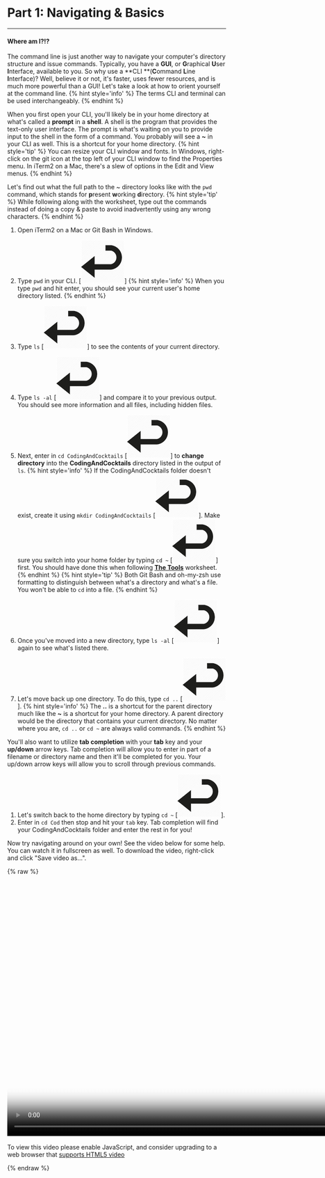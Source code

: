 # Part 1: Navigating & Basics

---

#### Where am I?!?

The command line is just another way to navigate your computer's directory structure and issue commands. Typically, you have a **GUI**, or **G**raphical **U**ser **I**nterface, available to you. So why use a **CLI **\(**C**ommand **L**ine **I**nterface\)? Well, believe it or not, it's faster, uses fewer resources, and is much more powerful than a GUI! Let's take a look at how to orient yourself at the command line.
    {% hint style='info' %}
The terms CLI and terminal can be used interchangeably.
    {% endhint %}

When you first open your CLI, you'll likely be in your home directory at what's called a **prompt** in a **shell**. A shell is the program that provides the text-only user interface. The prompt is what's waiting on you to provide input to the shell in the form of a command. You probably will see a **~** in your CLI as well. This is a shortcut for your home directory.
    {% hint style='tip' %}
You can resize your CLI window and fonts. In Windows, right-click on the git icon at the top left of your CLI window to find the Properties menu. In iTerm2 on a Mac, there's a slew of options in the Edit and View menus.
    {% endhint %}

Let's find out what the full path to the ~ directory looks like with the `pwd` command, which stands for **p**resent **w**orking **d**irectory.
    {% hint style='tip' %}
While following along with the worksheet, type out the commands instead of doing a copy & paste to avoid inadvertently using any wrong characters.
    {% endhint %}

1. Open iTerm2 on a Mac or Git Bash in Windows.

2. Type `pwd` in your CLI. [![](images/enter.png)]
    {% hint style='info' %}
When you type `pwd` and hit enter, you should see your current user's home directory listed.
    {% endhint %}

3. Type `ls` [![](images/enter.png)] to see the contents of your current directory.
4. Type `ls -al` [![](images/enter.png)] and compare it to your previous output.  You should see more information and all files, including hidden files.
5. Next, enter in `cd CodingAndCocktails` [![](images/enter.png)] to **change** **directory** into the **CodingAndCocktails** directory listed in the output of `ls`.
    {% hint style='info' %}
If the CodingAndCocktails folder doesn't exist, create it using `mkdir CodingAndCocktails` [![](images/enter.png)]. Make sure you switch into your home folder by typing `cd ~` [![](images/enter.png)] first. You should have done this when following [**The Tools**](https://codingandcocktailskc.gitbooks.io/coding-cocktails-the-tools/content/organization---codingandcocktails-folder.html) worksheet.
    {% endhint %}
    {% hint style='tip' %}
Both Git Bash and oh-my-zsh use formatting to distinguish between what's a directory and what's a file. You won't be able to `cd` into a file.
    {% endhint %}

6. Once you've moved into a new directory, type `ls -al` [![](images/enter.png)] again to see what's listed there.
7. Let's move back up one directory. To do this, type `cd ..` [![](images/enter.png)].
    {% hint style='info' %}
The **..** is a shortcut for the parent directory  much like the **~** is a shortcut for your home directory. A parent directory would be the directory that contains your current directory. No matter where you are, `cd ..` or `cd ~` are always valid commands.
    {% endhint %}

You'll also want to utilize **tab completion** with your **tab** key and your **up/down** arrow keys. Tab completion will allow you to enter in part of a filename or directory name and then it'll be completed for you. Your up/down arrow keys will allow you to scroll through previous commands.

1. Let's switch back to the home directory by typing `cd ~` [![](images/enter.png)].
2. Enter in `cd Cod` then stop and hit your `tab` key. Tab completion will find your CodingAndCocktails folder and enter the rest in for you!

Now try navigating around on your own! See the video below for some help. You can watch it in fullscreen as well. To download the video, right-click and click "Save video as...".

{% raw %}
  <video id="CLI_Part1" class="video-js" controls preload="auto" width="900" height="600"
  poster="CLI_Part1.jpg" data-setup="{}">
  <source src="videos/CLI_Part1.mp4" type='video/mp4'>
  <p class="vjs-no-js">
    To view this video please enable JavaScript, and consider upgrading to a web browser that
    <a href="http://videojs.com/html5-video-support/" target="_blank">supports HTML5 video</a>
  </p>
  </video>
{% endraw %}
